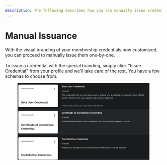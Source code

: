 ```yaml
---
description: The following describes how you can manually issue credentials
---
```


# Manual Issuance

With the visual branding of your membership credentials now customized, you can proceed to manually issue them one-by-one.\
\
To issue a credential with the special branding, simply click "Issue Credential" from your profile and we'll take care of the rest. You have a few schemas to choose from.

<figure><img src="../../.gitbook/assets/image (1) (1).png" alt=""><figcaption></figcaption></figure>









